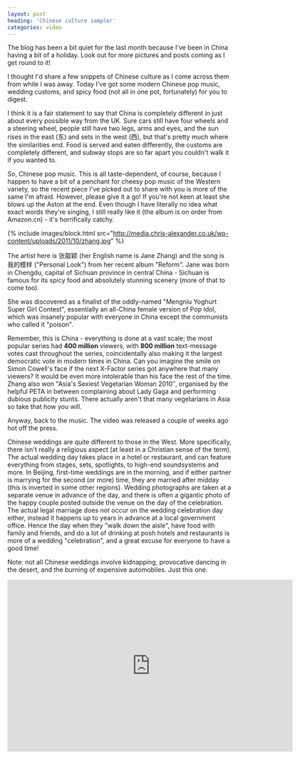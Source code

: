```yaml
---
layout: post
heading: 'Chinese culture sampler'
categories: video
---
```


The blog has been a bit quiet for the last month because I've been in China having a bit of a holiday. Look out for more pictures and posts coming as I get round to it!

I thought I'd share a few snippets of Chinese culture as I come across them from while I was away. Today I've got some modern Chinese pop music, wedding customs, and spicy food (not all in one pot, fortunately) for you to digest.

I think it is a fair statement to say that China is completely different in just about every possible way from the UK. Sure cars still have four wheels and a steering wheel, people still have two legs, arms and eyes, and the sun rises in the east (东) and sets in the west (西), but that's pretty much where the similarities end. Food is served and eaten differently, the customs are completely different, and subway stops are so far apart you couldn't walk it if you wanted to.

So, Chinese pop music. This is all taste-dependent, of course, because I happen to have a bit of a penchant for cheesy pop music of the Western variety, so the recent piece I've picked out to share with you is more of the same I'm afraid. However, please give it a go! If you're not keen at least she blows up the Aston at the end. Even though I have literally no idea what exact words they're singing, I still really like it (the album is on order from Amazon.cn) - it's horrifically catchy.

{% include images/block.html src="http://media.chris-alexander.co.uk/wp-content/uploads/2011/10/zhang.jpg" %}

The artist here is 张靓颖 (her English name is Jane Zhang) and the song is 我的模样 ("Personal Look") from her recent album "Reform". Jane was born in Chengdu, capital of Sichuan province in central China - Sichuan is famous for its spicy food and absolutely stunning scenery (more of that to come too).

She was discovered as a finalist of the oddly-named "Mengniu Yoghurt Super Girl Contest", essentially an all-China female version of Pop Idol, which was insanely popular with everyone in China except the communists who called it "poison".

Remember, this is China - everything is done at a vast scale; the most popular series had **400 million** viewers, with **800 million** text-message votes cast throughout the series, coincidentally also making it the largest democratic vote in modern times in China. Can you imagine the smile on Simon Cowell's face if the next X-Factor series got anywhere that many viewers? It would be even more intolerable than his face the rest of the time. Zhang also won "Asia's Sexiest Vegetarian Woman 2010″, organised by the helpful PETA in between complaining about Lady Gaga and performing dubious publicity stunts. There actually aren't that many vegetarians in Asia so take that how you will.

Anyway, back to the music. The video was released a couple of weeks ago hot off the press.

Chinese weddings are quite different to those in the West. More specifically, there isn't really a religious aspect (at least in a Christian sense of the term). The actual wedding day takes place in a hotel or restaurant, and can feature everything from stages, sets, spotlights, to high-end soundsystems and more. In Beijing, first-time weddings are in the morning, and if either partner is marrying for the second (or more) time, they are married after midday (this is inverted in some other regions). Wedding photographs are taken at a separate venue in advance of the day, and there is often a gigantic photo of the happy couple posted outside the venue on the day of the celebration. The actual legal marriage does not occur on the wedding celebration day either, instead it happens up to years in advance at a local government office. Hence the day when they "walk down the aisle", have food with family and friends, and do a lot of drinking at posh hotels and restaurants is more of a wedding "celebration", and a great excuse for everyone to have a good time!

Note: not all Chinese weddings involve kidnapping, provocative dancing in the desert, and the burning of expensive automobiles. Just this one.

<span class="youtube"><iframe title="YouTube video player" class="youtube-player" type="text/html" width="640" height="385" src="http://www.youtube.com/embed/1Y8xlGnZXFE?wmode=transparent&amp;fs=1&amp;hl=…=1&amp;iv_load_policy=3&amp;showsearch=0&amp;rel=0&amp;theme=dark&amp;hd=1" frameborder="0" allowfullscreen=""></iframe></span> 
